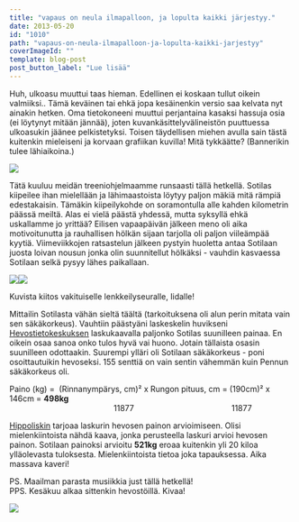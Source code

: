```yaml
---
title: "vapaus on neula ilmapalloon, ja lopulta kaikki järjestyy."
date: 2013-05-20
id: "1010"
path: "vapaus-on-neula-ilmapalloon-ja-lopulta-kaikki-jarjestyy"
coverImageId: ""
template: blog-post
post_button_label: "Lue lisää"
---
```


Huh, ulkoasu muuttui taas hieman. Edellinen ei koskaan tullut oikein valmiiksi.. Tämä keväinen tai ehkä jopa kesäinenkin versio saa kelvata nyt ainakin hetken. Oma tietokoneeni muuttui perjantaina kasaksi hassuja osia (ei löytynyt mitään jännää), joten kuvankäsittelyvälineistön puuttuessa ulkoasukin jäänee pelkistetyksi. Toisen täydellisen miehen avulla sain tästä kuitenkin mieleiseni ja korvaan grafiikan kuvilla! Mitä tykkäätte? (Bannerikin tulee lähiaikoina.)

[![](/images/IMG_0267.JPG)](http://4.bp.blogspot.com/-yxF0_AUt7uU/UZpR_-fp1iI/AAAAAAAAFyw/1h-zQLZNqK0/s1600/IMG_0267.JPG)

Tätä kuuluu meidän treeniohjelmaamme runsaasti tällä hetkellä. Sotilas kiipeilee ihan mielellään ja lähimaastoista löytyy paljon mäkiä mitä rämpiä edestakaisin. Tämäkin kiipeilykohde on soramontulla alle kahden kilometrin päässä meiltä. Alas ei vielä päästä yhdessä, mutta syksyllä ehkä uskallamme jo yrittää? Eilisen vapaapäivän jälkeen meno oli aika motivoitunutta ja rauhallisen hölkän sijaan tarjolla oli paljon viileämpää kyytiä. Viimeviikkojen ratsastelun jälkeen pystyin huoletta antaa Sotilaan juosta loivan nousun jonka olin suunnitellut hölkäksi - vauhdin kasvaessa Sotilaan selkä pysyy lähes paikallaan.

[![](/images/IMG_0276.JPG)](http://4.bp.blogspot.com/-6y3xNAL8WCw/UZpShCPqrVI/AAAAAAAAFzA/XE2J1C4Wshk/s1600/IMG_0276.JPG)[![](/images/IMG_0313.JPG)](http://4.bp.blogspot.com/-EgBuDCrpUGk/UZpTHBdpPJI/AAAAAAAAFzI/s-fuH3d-BQE/s1600/IMG_0313.JPG)

Kuvista kiitos vakituiselle lenkkeilyseuralle, Iidalle!

Mittailin Sotilasta vähän sieltä täältä (tarkoituksena oli alun perin mitata vain sen säkäkorkeus). Vauhtiin päästyäni laskeskelin huvikseni [Hevostietokeskuksen](http://www.hevostietokeskus.fi/index.php?id=840&kieli=3) laskukaavalla paljonko Sotilas suunilleen painaa. En oikein osaa sanoa onko tulos hyvä vai huono. Jotain tällaista osasin suunilleen odottaakin. Suurempi ylläri oli Sotilaan säkäkorkeus - poni osoittautuikin hevoseksi. 155 senttiä on vain sentin vähemmän kuin Pennun säkäkorkeus oli.

Paino (kg) =  (Rinnanympärys, cm)² x Rungon pituus, cm = (190cm)² x 146cm = **498kg**  
                                               11877                                            11877

[Hippoliskin](http://www.hippolis.fi/?pageid=26) tarjoaa laskurin hevosen painon arvioimiseen. Olisi mielenkiintoista nähdä kaava, jonka perusteella laskuri arvioi hevosen painon. Sotilaan painoksi arvioitu **521kg** eroaa kuitenkin yli 20 kiloa ylläolevasta tuloksesta. Mielenkiintoista tietoa joka tapauksessa. Aika massava kaveri!

PS. Maailman parasta musiikkia just tällä hetkellä!  
PPS. Kesäkuu alkaa sittenkin hevostöillä. Kivaa!

[![](/images/ak.jpg)](http://1.bp.blogspot.com/-FniC4EyGaw4/UZpSA0z60iI/AAAAAAAAFy4/EkVK5YmH1Lw/s1600/ak.jpg)
